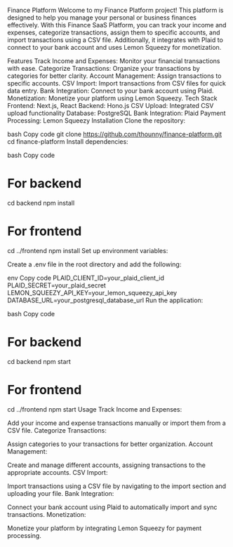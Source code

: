 Finance Platform
Welcome to my Finance Platform project! This platform is designed to help you manage your personal or business finances effectively. With this Finance SaaS Platform, you can track your income and expenses, categorize transactions, assign them to specific accounts, and import transactions using a CSV file. Additionally, it integrates with Plaid to connect to your bank account and uses Lemon Squeezy for monetization.

Features
Track Income and Expenses: Monitor your financial transactions with ease.
Categorize Transactions: Organize your transactions by categories for better clarity.
Account Management: Assign transactions to specific accounts.
CSV Import: Import transactions from CSV files for quick data entry.
Bank Integration: Connect to your bank account using Plaid.
Monetization: Monetize your platform using Lemon Squeezy.
Tech Stack
Frontend: Next.js, React
Backend: Hono.js
CSV Upload: Integrated CSV upload functionality
Database: PostgreSQL
Bank Integration: Plaid
Payment Processing: Lemon Squeezy
Installation
Clone the repository:

bash
Copy code
git clone https://github.com/thounny/finance-platform.git
cd finance-platform
Install dependencies:

bash
Copy code

# For backend

cd backend
npm install

# For frontend

cd ../frontend
npm install
Set up environment variables:

Create a .env file in the root directory and add the following:

env
Copy code
PLAID_CLIENT_ID=your_plaid_client_id
PLAID_SECRET=your_plaid_secret
LEMON_SQUEEZY_API_KEY=your_lemon_squeezy_api_key
DATABASE_URL=your_postgresql_database_url
Run the application:

bash
Copy code

# For backend

cd backend
npm start

# For frontend

cd ../frontend
npm start
Usage
Track Income and Expenses:

Add your income and expense transactions manually or import them from a CSV file.
Categorize Transactions:

Assign categories to your transactions for better organization.
Account Management:

Create and manage different accounts, assigning transactions to the appropriate accounts.
CSV Import:

Import transactions using a CSV file by navigating to the import section and uploading your file.
Bank Integration:

Connect your bank account using Plaid to automatically import and sync transactions.
Monetization:

Monetize your platform by integrating Lemon Squeezy for payment processing.

